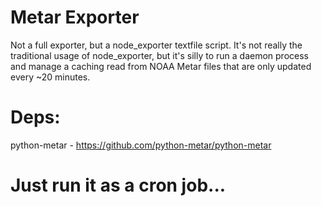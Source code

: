 # Metar Exporter

Not a full exporter, but a node_exporter textfile script.  It's not really the traditional usage of node_exporter, but it's silly to run a daemon process and manage a caching read from NOAA Metar files that are only updated every ~20 minutes.


# Deps:

python-metar - https://github.com/python-metar/python-metar


# Just run it as a cron job... 